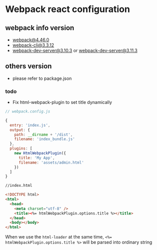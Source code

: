 # Webpack react configuration

## webpack info version

- webpack@4.46.0
- webpack-cli@3.3.12
- webpack-dev-server@3.10.3 or webpack-dev-server@3.11.3

## others version

- please refer to package.json

### todo

- Fix html-webpack-plugin to set title dynamically

```js
// webpack.config.js

{
  entry: 'index.js',
  output: {
    path: __dirname + '/dist',
    filename: 'index_bundle.js'
  },
  plugins: [
    new HtmlWebpackPlugin({
      title: 'My App',
      filename: 'assets/admin.html'
    })
  ]
}
```

```html
//index.html

<!DOCTYPE html>
<html>
  <head>
    <meta charset="utf-8" />
    <title><%= htmlWebpackPlugin.options.title %></title>
  </head>
  <body></body>
</html>
```

When we use the `html-loader` at the same time, `<%= htmlWebpackPlugin.options.title %>` will be parsed into ordinary string
